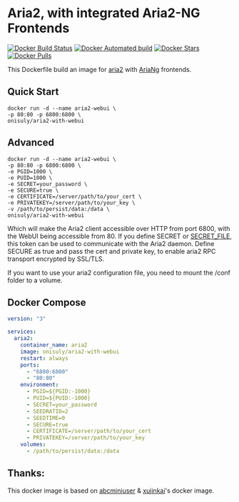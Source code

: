 # Aria2, with integrated Aria2-NG Frontends

[![Docker Build Status](https://img.shields.io/docker/build/onisuly/aria2-with-webui.svg)](https://hub.docker.com/r/onisuly/aria2-with-webui) [![Docker Automated build](https://img.shields.io/docker/automated/onisuly/aria2-with-webui.svg)](https://hub.docker.com/r/onisuly/aria2-with-webui) [![Docker Stars](https://img.shields.io/docker/stars/onisuly/aria2-with-webui.svg)](https://hub.docker.com/r/onisuly/aria2-with-webui) [![Docker Pulls](https://img.shields.io/docker/pulls/onisuly/aria2-with-webui.svg)](https://hub.docker.com/r/onisuly/aria2-with-webui)

This Dockerfile build an image for [aria2](https://github.com/aria2/aria2) with [AriaNg](https://github.com/mayswind/AriaNg) frontends.

## Quick Start

```shell
docker run -d --name aria2-webui \
-p 80:80 -p 6800:6800 \
onisuly/aria2-with-webui
```

## Advanced

```shell
docker run -d --name aria2-webui \
-p 80:80 -p 6800:6800 \
-e PGID=1000 \
-e PUID=1000 \
-e SECRET=your_password \
-e SECURE=true \
-e CERTIFICATE=/server/path/to/your_cert \
-e PRIVATEKEY=/server/path/to/your_key \
-v /path/to/persist/data:/data \
onisuly/aria2-with-webui
```

Which will make the Aria2 client accessible over HTTP from port 6800, with the WebUI being accessible from 80. If you define SECRET or [SECRET_FILE](https://docs.docker.com/compose/compose-file/compose-file-v3/#secrets "e.g. SECRET_FILE=./aria2-rpc-secret.txt"), this token can be used to communicate with the Aria2 daemon. Define SECURE as true and pass the cert and private key, to enable aria2 RPC transport encrypted by SSL/TLS.

If you want to use your aria2 configuration file, you need to mount the /conf folder to a volume.

## Docker Compose
```yaml
version: "3"

services:
  aria2:
    container_name: aria2
    image: onisuly/aria2-with-webui
    restart: always
    ports:
      - "6800:6800"
      - "80:80"
    environment:
      - PGID=${PGID:-1000}
      - PUID=${PUID:-1000}
      - SECRET=your_password
      - SEEDRATIO=2
      - SEEDTIME=0
      - SECURE=true
      - CERTIFICATE=/server/path/to/your_cert
      - PRIVATEKEY=/server/path/to/your_key
    volumes:
      - /path/to/persist/data:/data
```

## Thanks:
This docker image is based on [abcminiuser](https://hub.docker.com/r/abcminiuser/docker-aria2-with-webui/) & [xujinkai](https://hub.docker.com/r/xujinkai/aria2-with-webui/)'s docker image.